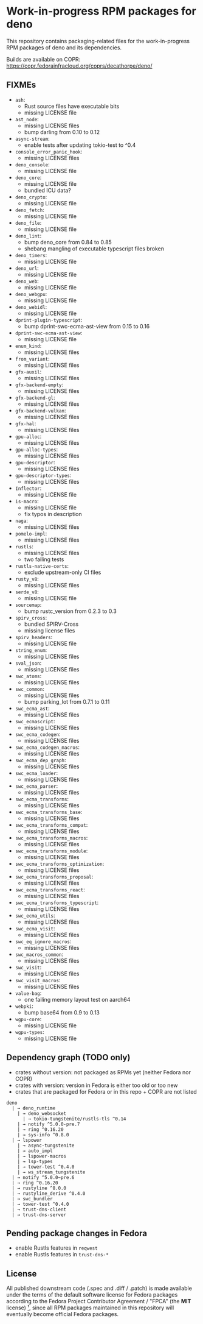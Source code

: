 # Work-in-progress RPM packages for deno

This repository contains packaging-related files for the work-in-progress
RPM packages of deno and its dependencies.

Builds are available on COPR: <https://copr.fedorainfracloud.org/coprs/decathorpe/deno/>

## FIXMEs

- `ash`:
  - Rust source files have executable bits
  - missing LICENSE file
- `ast_node`:
  - missing LICENSE files
  - bump darling from 0.10 to 0.12
- `async-stream`:
  - enable tests after updating tokio-test to ^0.4
- `console_error_panic_hook`:
  - missing LICENSE files
- `deno_console`:
  - missing LICENSE file
- `deno_core`:
  - missing LICENSE file
  - bundled ICU data?
- `deno_crypto`:
  - missing LICENSE file
- `deno_fetch`:
  - missing LICENSE file
- `deno_file`:
  - missing LICENSE file
- `deno_lint`:
  - bump deno_core from 0.84 to 0.85
  - shebang mangling of executable typescript files broken
- `deno_timers`:
  - missing LICENSE file
- `deno_url`:
  - missing LICENSE file
- `deno_web`:
  - missing LICENSE file
- `deno_webgpu`:
  - missing LICENSE file
- `deno_webidl`:
  - missing LICENSE file
- `dprint-plugin-typescript`:
  - bump dprint-swc-ecma-ast-view from 0.15 to 0.16
- `dprint-swc-ecma-ast-view`:
  - missing LICENSE file
- `enum_kind`:
  - missing LICENSE files
- `from_variant`:
  - missing LICENSE files
- `gfx-auxil`:
  - missing LICENSE files
- `gfx-backend-empty`:
  - missing LICENSE files
- `gfx-backend-gl`:
  - missing LICENSE files
- `gfx-backend-vulkan`:
  - missing LICENSE files
- `gfx-hal`:
  - missing LICENSE files
- `gpu-alloc`:
  - missing LICENSE files
- `gpu-alloc-types`:
  - missing LICENSE files
- `gpu-descriptor`:
  - missing LICENSE files
- `gpu-descriptor-types`:
  - missing LICENSE files
- `Inflector`:
  - missing LICENSE file
- `is-macro`:
  - missing LICENSE file
  - fix typos in description
- `naga`:
  - missing LICENSE files
- `pomelo-impl`:
  - missing LICENSE files
- `rustls`:
  - missing LICENSE files
  - two failing tests
- `rustls-native-certs`:
  - exclude upstream-only CI files
- `rusty_v8`:
  - missing LICENSE files
- `serde_v8`:
  - missing LICENSE file
- `sourcemap`:
  - bump rustc_version from 0.2.3 to 0.3
- `spirv_cross`:
  - bundled SPIRV-Cross
  - missing license files
- `spirv_headers`:
  - missing LICENSE file
- `string_enum`:
  - missing LICENSE files
- `sval_json`:
  - missing LICENSE files
- `swc_atoms`:
  - missing LICENSE files
- `swc_common`:
  - missing LICENSE files
  - bump parking_lot from 0.7.1 to 0.11
- `swc_ecma_ast`:
  - missing LICENSE files
- `swc_ecmascript`:
  - missing LICENSE files
- `swc_ecma_codegen`:
  - missing LICENSE files
- `swc_ecma_codegen_macros`:
  - missing LICENSE files
- `swc_ecma_dep_graph`:
  - missing LICENSE files
- `swc_ecma_loader`:
  - missing LICENSE files
- `swc_ecma_parser`:
  - missing LICENSE files
- `swc_ecma_transforms`:
  - missing LICENSE files
- `swc_ecma_transforms_base`:
  - missing LICENSE files
- `swc_ecma_transforms_compat`:
  - missing LICENSE files
- `swc_ecma_transforms_macros`:
  - missing LICENSE files
- `swc_ecma_transforms_module`:
  - missing LICENSE files
- `swc_ecma_transforms_optimization`:
  - missing LICENSE files
- `swc_ecma_transforms_proposal`:
  - missing LICENSE files
- `swc_ecma_transforms_react`:
  - missing LICENSE files
- `swc_ecma_transforms_typescript`:
  - missing LICENSE files
- `swc_ecma_utils`:
  - missing LICENSE files
- `swc_ecma_visit`:
  - missing LICENSE files
- `swc_eq_ignore_macros`:
  - missing LICENSE files
- `swc_macros_common`:
  - missing LICENSE files
- `swc_visit`:
  - missing LICENSE files
- `swc_visit_macros`:
  - missing LICENSE files
- `value-bag`:
  - one failing memory layout test on aarch64
- `webpki`:
  - bump base64 from 0.9 to 0.13
- `wgpu-core`:
  - missing LICENSE file
- `wgpu-types`:
  - missing LICENSE file

## Dependency graph (TODO only)

- crates without version: not packaged as RPMs yet (neither Fedora nor COPR)
- crates with version: version in Fedora is either too old or too new
- crates that are packaged for Fedora or in this repo + COPR are not listed

```
deno
  | → deno_runtime
    | → deno_websocket
      | → tokio-tungstenite/rustls-tls ^0.14
    | → notify ^5.0.0-pre.7
    | → ring ^0.16.20
    | → sys-info ^0.8.0
  | → lspower
    | → async-tungstenite
    | → auto_impl
    | → lspower-macros
    | → lsp-types
    | → tower-test ^0.4.0
    | → ws_stream_tungstenite
  | → notify ^5.0.0~pre.6
  | → ring ^0.16.20
  | → rustyline ^8.0.0
  | → rustyline_derive ^0.4.0
  | → swc_bundler
  | → tower-test ^0.4.0
  | → trust-dns-client
  | → trust-dns-server
```

## Pending package changes in Fedora

- enable Rustls features in `reqwest`
- enable Rustls features in `trust-dns-*`

## License

All published downstream code (.spec and .diff / .patch) is made available
under the terms of the default software license for Fedora packages according
to the Fedora Project Contributor Agreement / "FPCA" (the **MIT** license) [¹],
since all RPM packages maintained in this repository will eventually become
official Fedora packages.

[¹]: https://fedoraproject.org/wiki/Legal:Fedora_Project_Contributor_Agreement

